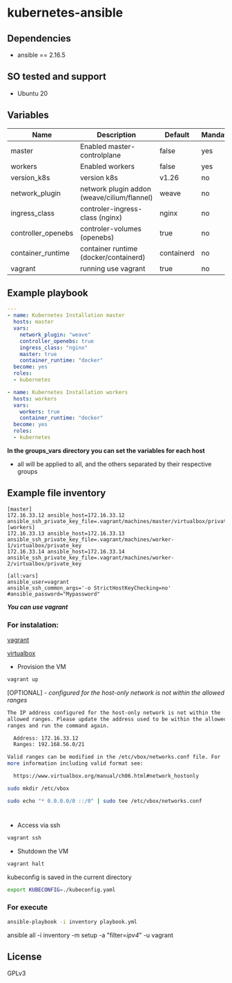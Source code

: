 # kubernetes-ansible

## Dependencies

- ansible == 2.16.5

## SO tested and support

- Ubuntu 20

## Variables

| Name | Description | Default | Mandatory 
|------|-----------|---------|------------|
| master | Enabled master-controlplane  | false | yes
| workers | Enabled workers  | false | yes
| version_k8s | version k8s | v1.26 | no
| network_plugin | network plugin addon (weave/cilium/flannel)  | weave | no
| ingress_class | controler-ingress-class (nginx)  | nginx | no
| controller_openebs | controler-volumes (openebs)  | true | no
| container_runtime | container runtime (docker/containerd) | containerd | no
| vagrant | running use vagrant | true | no

## Example playbook

```yaml
---
- name: Kubernetes Installation master
  hosts: master
  vars:
    network_plugin: "weave"
    controller_openebs: true
    ingress_class: "nginx"
    master: true
    container_runtime: "docker"
  become: yes
  roles:
  - kubernetes  

- name: Kubernetes Installation workers
  hosts: workers
  vars:
    workers: true
    container_runtime: "docker"
  become: yes
  roles:
  - kubernetes  
```

**In the groups_vars directory you can set the variables for each host**

 - all will be applied to all, and the others separated by their respective groups

## Example file inventory

```
[master]
172.16.33.12 ansible_host=172.16.33.12 ansible_ssh_private_key_file=.vagrant/machines/master/virtualbox/private_key 
[workers]
172.16.33.13 ansible_host=172.16.33.13 ansible_ssh_private_key_file=.vagrant/machines/worker-1/virtualbox/private_key 
172.16.33.14 ansible_host=172.16.33.14 ansible_ssh_private_key_file=.vagrant/machines/worker-2/virtualbox/private_key 

[all:vars]
ansible_user=vagrant
ansible_ssh_common_args='-o StrictHostKeyChecking=no'
#ansible_password="Mypassword"

```

***You can use vagrant***

### For instalation:

 [vagrant](https://www.vagrantup.com/downloads)

 [virtualbox](https://www.virtualbox.org/wiki/Downloads)

- Provision the VM

```bash
vagrant up 
```

[OPTIONAL] - *configured for the host-only network is not within the allowed ranges*

```bash
The IP address configured for the host-only network is not within the
allowed ranges. Please update the address used to be within the allowed
ranges and run the command again.

  Address: 172.16.33.12
  Ranges: 192.168.56.0/21

Valid ranges can be modified in the /etc/vbox/networks.conf file. For
more information including valid format see:

  https://www.virtualbox.org/manual/ch06.html#network_hostonly
```
```bash
sudo mkdir /etc/vbox
```
```bash
sudo echo "* 0.0.0.0/0 ::/0" | sudo tee /etc/vbox/networks.conf
```
#
- Access via ssh

```bash
vagrant ssh
```
- Shutdown the VM

```bash
vagrant halt
``` 

kubeconfig is saved in the current directory

```bash
export KUBECONFIG=./kubeconfig.yaml
```

### For execute

```bash
ansible-playbook -i inventory playbook.yml
```

ansible all -i inventory -m setup -a "filter=*ipv4*" -u vagrant

## License

GPLv3
